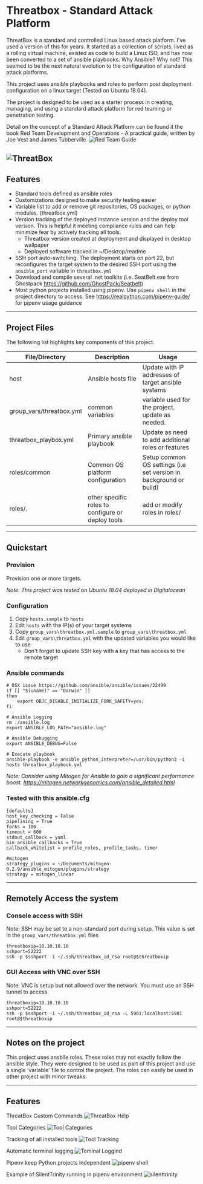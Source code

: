 # Threatbox - Standard Attack Platform

ThreatBox is a standard and controlled Linux based attack platform. I've used a version of this for years. It started as a collection of scripts, lived as a rolling virtual machine, existed as code to build a Linux ISO, and has now been converted to a set of ansible playbooks. Why Ansible? Why not? This seemed to be the next natural evolution to the configuration of standard attack platforms.

This project uses ansible playbooks and roles to perform post deployment configuration on a linux target (Tested on Ubuntu 18.04).

The project is designed to be used as a starter process in creating, managing, and using a standard attack platform for red teaming or penetration testing.

Detail on the concept of a Standard Attack Platform can be found it the book Red Team Development and Operations - A practical guide, written by Joe Vest and James Tubberville. ![Red Team Guide](http:redteam.guide)

![ThreatBox](images/threatbox.png)
------------------------------------
## Features

- Standard tools defined as ansible roles
- Customizations designed to make security testing easier
- Variable list to add or remove git repositories, OS packages, or python modules. (threatbox.yml)
- Version tracking of the deployed instance version and the deploy tool version. This is helpful it meeting compliance rules and can help minimize fear by actively tracking all tools. 
  - Threatbox version created at deployment and displayed in desktop wallpaper
  - Deployed software tracked in ~/Desktop/readme
- SSH port auto-switching. The deployment starts on port 22, but reconfigures the target system to the desired SSH port using the `ansible_port` variable in `threatbox.yml`
- Download and compile several .net toolkits (i.e. SeatBelt.exe from Ghostpack https://github.com/GhostPack/Seatbelt)
- Most python projects installed using pipenv. Use `pipenv shell` in the project directory to access. See https://realpython.com/pipenv-guide/ for pipenv usage guidance
------------------------------------
## Project Files

The following list highlights key components of this project.

File/Directory                      | Description                                       | Usage
------------------------------------|---------------------------------------------------|------
host                                | Ansible hosts file                                | Update with IP addresses of target ansible systems
group_vars/threatbox.yml            | common variables                                  | variable used for the project. update as needed.
threatbox_playbox.yml               | Primary ansible playbook                          | Update as need to add additional roles or features
roles/common                        | Common OS platform configuration                  | Setup common OS settings (i.e set version in background or build)
roles/.                             | other specific roles to configure or deploy tools | add or modify roles in roles/ 

------------------------------------
## Quickstart

### Provision

Provision one or more targets.

*Note: This project was tested on Ubuntu 18.04 deployed in Digitalocean*

### Configuration

1) Copy `hosts.sample` to `hosts`
2) Edit `hosts` with the IP(s) of your target systems
3) Copy `group_vars\threatbox.yml.sample` to `group_vars\threatbox.yml`
4) Edit `group_vars\threatbox.yml` with the updated variables you would like to use
   - Don't forget to update SSH key with a key that has access to the remote target

### Ansible commands

```
# OSX issue https://github.com/ansible/ansible/issues/32499
if [[ "$(uname)" == "Darwin" ]]
then
    export OBJC_DISABLE_INITIALIZE_FORK_SAFETY=yes;
fi

# Ansible Logging
rm ./ansible.log
export ANSIBLE_LOG_PATH="ansible.log"

# Ansible Debugging
export ANSIBLE_DEBUG=False

# Execute playbook
ansible-playbook -e ansible_python_interpreter=/usr/bin/python3 -i hosts threatbox_playbook.yml 
```

*Note: Consider using Mitogen for Ansible to gain a significant performance boost. https://mitogen.networkgenomics.com/ansible_detailed.html*

### Tested with this ansible.cfg

```
[defaults]
host_key_checking = False
pipelining = True
forks = 100
timeout = 600
stdout_callback = yaml
bin_ansible_callbacks = True
callback_whitelist = profile_roles, profile_tasks, timer

#mitogen
strategy_plugins = ~/Documents/mitogen-0.2.9/ansible_mitogen/plugins/strategy
strategy = mitogen_linear
```

------------------------------------
## Remotely Access the system

### Console access with SSH

Note: SSH may be set to a non-standard port during setup. This value is set in the `group_vars/threatbox.yml` files

```
threatboxip=10.10.10.10
sshport=52222
ssh -p $sshport -i ~/.ssh/threatbox_id_rsa root@$threatboxip
```

### GUI Access with VNC over SSH

Note: VNC is setup but not allowed over the network. You must use an SSH tunnel to access.

```
threatboxip=10.10.10.10
sshport=52222
ssh -p $sshport -i ~/.ssh/threatbox_id_rsa -L 5901:localhost:5901 root@$threatboxip
```

---
## Notes on the project

This project uses ansbile roles. These roles may not exactly follow the ansible style. They were designed to be used as part of this project and use a single 'variable' file to control the project. The roles can easily be used in other project with minor tweaks.

---
## Features

ThreatBox Custom Commands ![ThreatBox Help](images/help.png)

Tool Categories ![Tool Categories](images/tool_category.png)

Tracking of all installed tools ![Tool Tracking](images/tool_tracking.png)

Automatic terminal logging ![Teminal Loggind](images/terminal_logs.png)

Pipenv keep Python projects independent ![pipenv shell](images/pipenv_shell.png)

Example of SilentTrinity running in pipenv environment ![silenttrinity](images/pipenv.png)
